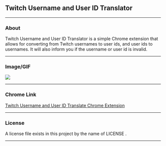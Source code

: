 ## Twitch Username and User ID Translator
*****
### About
Twitch Username and User ID Translator is a simple Chrome extension that allows for converting from Twitch usernames to user ids, and user ids to usernames. It will also inform you if the username or user id is invalid.
*****
### Image/GIF
![](http://swfty.xyz/?id=949EHc596)
*****
### Chrome Link
[Twitch Username and User ID Translate Chrome Extension](https://chrome.google.com/webstore/detail/twitch-username-and-user/laonpoebfalkjijglbjbnkfndibbcoon)
*****
### License
A license file exists in this project by the name of LICENSE .
*****